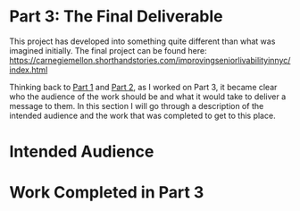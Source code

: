 # Part 3: The Final Deliverable

This project has developed into something quite different than what was imagined initially. The final project can be found here: https://carnegiemellon.shorthandstories.com/improvingseniorlivabilityinnyc/index.html 

Thinking back to [Part 1](/finalprojectdev.md) and [Part 2](/finalprojectpart2.md), as I worked on Part 3, it became clear who the audience of the work should be and what it would take to deliver a message to them. In this section I will go through a description of the intended audience and the work that was completed to get to this place. 

# Intended Audience 

# Work Completed in Part 3
